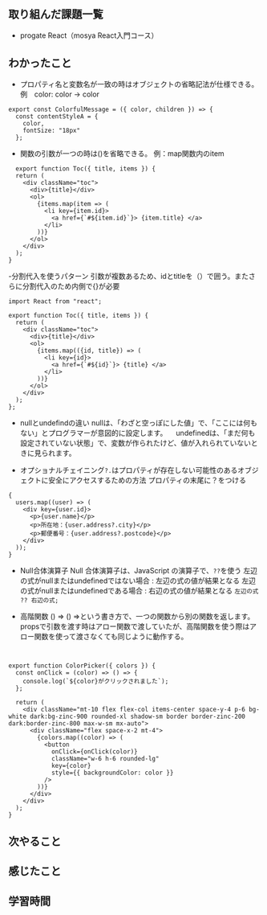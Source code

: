## 取り組んだ課題一覧
  - progate React（mosya React入門コース）
    
## わかったこと
- プロパティ名と変数名が一致の時はオブジェクトの省略記法が仕様できる。
  例　color: color → color
```
export const ColorfulMessage = ({ color, children }) => {
  const contentStyleA = {
    color,
    fontSize: "18px"
  };
```
- 関数の引数が一つの時は()を省略できる。
  例：map関数内のitem
```
  export function Toc({ title, items }) {
  return (
    <div className="toc">
      <div>{title}</div>
      <ol>
        {items.map(item => (
          <li key={item.id}>
            <a href={`#${item.id}`}> {item.title} </a>
          </li>
        ))}
      </ol>
    </div>
  );
}
```
-分割代入を使うパターン
 引数が複数あるため、idとtitleを（）で囲う。またさらに分割代入のため内側で{}が必要
```
import React from "react";

export function Toc({ title, items }) {
  return (
    <div className="toc">
      <div>{title}</div>
      <ol>
        {items.map(({id, title}) => (
          <li key={id}>
            <a href={`#${id}`}> {title} </a>
          </li>
        ))}
      </ol>
    </div>
  );
};

```
- nullとundefindの違い
  nullは、「わざと空っぽにした値」で、「ここには何もない」とプログラマーが意図的に設定します。
　undefinedは、「まだ何も設定されていない状態」で、変数が作られたけど、値が入れられていないときに見られます。

- オプショナルチェイニング`?.`はプロパティが存在しない可能性のあるオブジェクトに安全にアクセスするための方法
  プロパティの末尾に？をつける

```
{
  users.map((user) => (
    <div key={user.id}>
      <p>{user.name}</p>
      <p>所在地：{user.address?.city}</p>
      <p>郵便番号：{user.address?.postcode}</p>
    </div>
  ));
}

```
- Null合体演算子
  Null 合体演算子は、JavaScript の演算子で、`??`を使う
  左辺の式がnullまたはundefinedではない場合 : 左辺の式の値が結果となる
  左辺の式がnullまたはundefinedである場合 : 右辺の式の値が結果となる
  `左辺の式 ?? 右辺の式;`

- 高階関数
  () => () =>という書き方で、一つの関数から別の関数を返します。
  propsで引数を渡す時はアロー関数で渡していたが、高階関数を使う際はアロー関数を使って渡さなくても同じように動作する。
```


export function ColorPicker({ colors }) {
  const onClick = (color) => () => {
    console.log(`${color}がクリックされました`);
  };

  return (
    <div className="mt-10 flex flex-col items-center space-y-4 p-6 bg-white dark:bg-zinc-900 rounded-xl shadow-sm border border-zinc-200 dark:border-zinc-800 max-w-sm mx-auto">
      <div className="flex space-x-2 mt-4">
        {colors.map((color) => (
          <button
            onClick={onClick(color)}
            className="w-6 h-6 rounded-lg"
            key={color}
            style={{ backgroundColor: color }}
          />
        ))}
      </div>
    </div>
  );
}
```
  

## 次やること


## 感じたこと


## 学習時間
